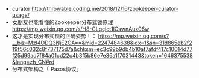 * curator
http://throwable.coding.me/2018/12/16/zookeeper-curator-usage/
* 女朋友也能看懂的Zookeeper分布式锁原理 
https://mp.weixin.qq.com/s/H8-CLqcjct1lCswnAux06w
* 这才是实现分布式锁的正确姿势！：
https://mp.weixin.qq.com/s?__biz=MzI4ODQ3NjE2OA==&mid=2247484638&idx=1&sn=31d865eb2f219f56c032c8f737175d7a&chksm=ec3c99b9db4b10af7afdf417c10014d77f25d99ad7f84a01cd22c4b3f5b86e7e36a1f7031443&token=1646375538&lang=zh_CN#rd
* 分布式架构之「 Paxos协议」 
